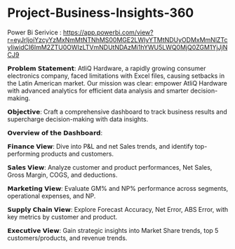 # Project-Business-Insights-360

Power Bi Serivice : https://app.powerbi.com/view?r=eyJrIjoiYzcyYzMxNmMtNTNhMS00MGE2LWIyYTMtNDUyODMxMmNlZTcyIiwidCI6ImM2ZTU0OWIzLTVmNDUtNDAzMi1hYWU5LWQ0MjQ0ZGM1YjJjNCJ9

 𝗣𝗿𝗼𝗯𝗹𝗲𝗺 𝗦𝘁𝗮𝘁𝗲𝗺𝗲𝗻𝘁:
AtliQ Hardware, a rapidly growing consumer electronics company, faced limitations with Excel files, causing setbacks in the Latin American market. Our mission was clear: empower AtliQ Hardware with advanced analytics for efficient data analysis and smarter decision-making.

 𝗢𝗯𝗷𝗲𝗰𝘁𝗶𝘃𝗲:
Craft a comprehensive dashboard to track business results and supercharge decision-making with data insights. 

𝗢𝘃𝗲𝗿𝘃𝗶𝗲𝘄 𝗼𝗳 𝘁𝗵𝗲 𝗗𝗮𝘀𝗵𝗯𝗼𝗮𝗿𝗱:

 𝗙𝗶𝗻𝗮𝗻𝗰𝗲 𝗩𝗶𝗲𝘄: Dive into P&L and net Sales trends, and identify top-performing products and customers.

 𝗦𝗮𝗹𝗲𝘀 𝗩𝗶𝗲𝘄: Analyze customer and product performances, Net Sales, Gross Margin, COGS, and deductions.

 𝗠𝗮𝗿𝗸𝗲𝘁𝗶𝗻𝗴 𝗩𝗶𝗲𝘄: Evaluate GM% and NP% performance across segments, operational expenses, and NP.

 𝗦𝘂𝗽𝗽𝗹𝘆 𝗖𝗵𝗮𝗶𝗻 𝗩𝗶𝗲𝘄: Explore Forecast Accuracy, Net Error, ABS Error, with key metrics by customer and product.

 𝗘𝘅𝗲𝗰𝘂𝘁𝗶𝘃𝗲 𝗩𝗶𝗲𝘄: Gain strategic insights into Market Share trends, top 5 customers/products, and revenue trends.

